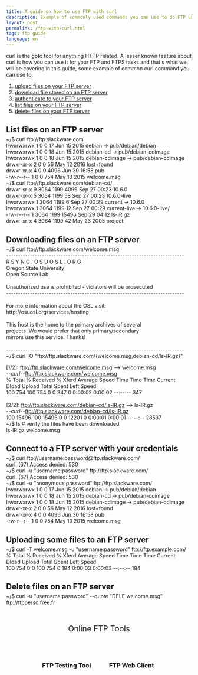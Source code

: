 ```yaml
---
title: A guide on how to use FTP with curl
description: Example of commonly used commands you can use to do FTP using curl
layout: post
permalink: /ftp-with-curl.html
tags: ftp guide
language: en
---
```

<style>
h2 { margin-bottom: 5px; }
</style>

curl is the goto tool for anything HTTP related. A lesser known feature about curl is how you can use it for your FTP and FTPS tasks and that's what we will be covering in this guide, some example of common curl command you can use to:
1. [upload files on your FTP server](#uploading-some-files-to-an-ftp-server)
2. [download file stored on an FTP server](#downloading-files-on-an-ftp-server)
3. [authenticate to your FTP server](#connect-to-a-ftp-server-with-your-credentials)
4. [list files on your FTP server](#list-files-on-an-ftp-server)
5. [delete files on your FTP server](#delete-files-on-an-ftp-server)

## List files on an FTP server
<div class="terminal">
<span class="prompt">~/$ </span>curl ftp://ftp.slackware.com<br>
<span class="stdout">
lrwxrwxrwx    1 0        0              17 Jun 15  2015 debian -> pub/debian/debian<br>
lrwxrwxrwx    1 0        0              18 Jun 15  2015 debian-cd -> pub/debian-cdimage<br>
lrwxrwxrwx    1 0        0              18 Jun 15  2015 debian-cdimage -> pub/debian-cdimage<br>
drwxr-xr-x    2 0        0              56 May 12  2016 lost+found<br>
drwxr-xr-x    4 0        0            4096 Jun 30 16:58 pub<br>
-rw-r--r--    1 0        0             754 May 13  2015 welcome.msg<br>
</span>
<span class="prompt">~/$ </span>curl ftp://ftp.slackware.com/debian-cd/<br>
<span class="stdout">
drwxr-sr-x    9 3064     1199         4096 Sep 27 00:23 10.6.0<br>
drwxr-xr-x    5 3064     1199           58 Sep 27 00:23 10.6.0-live<br>
lrwxrwxrwx    1 3064     1199            6 Sep 27 00:29 current -> 10.6.0<br>
lrwxrwxrwx    1 3064     1199           12 Sep 27 00:29 current-live -> 10.6.0-live/<br>
-rw-r--r--    1 3064     1199        15496 Sep 29 04:12 ls-lR.gz<br>
drwxr-xr-x    4 3064     1199           42 May 23  2005 project<br>
</span>
</div>

## Downloading files on an FTP server
<div class="terminal">
<span class="prompt">~/$ </span>curl ftp://ftp.slackware.com/welcome.msg<br>
<span class="stdout">
---------------------------------------------------------------------------<br>
                      R S Y N C . O S U O S L . O R G<br>
                          Oregon State University<br>
                              Open Source Lab<br>
<br>
       Unauthorized use is prohibited - violators will be prosecuted<br>
---------------------------------------------------------------------------<br>
<br>
                For more information about the OSL visit:<br>
                    http://osuosl.org/services/hosting<br>
<br>
          This host is the home to the primary archives of several<br>
           projects.  We would prefer that only primary/secondary<br>
                    mirrors use this service.  Thanks!<br>
<br>
---------------------------------------------------------------------------<br>
</span>
<span class="prompt">~/$ </span>curl -O "ftp://ftp.slackware.com/{welcome.msg,debian-cd/ls-lR.gz}"<br>
<span class="stdout">

[1/2]: ftp://ftp.slackware.com/welcome.msg --> welcome.msg<br>
--_curl_--ftp://ftp.slackware.com/welcome.msg<br>
  % Total    % Received % Xferd  Average Speed   Time    Time     Time  Current<br>
                                 Dload  Upload   Total   Spent    Left  Speed<br>
100   754  100   754    0     0    347      0  0:00:02  0:00:02 --:--:--   347<br>
<br>
[2/2]: ftp://ftp.slackware.com/debian-cd/ls-lR.gz --> ls-lR.gz<br>
--_curl_--ftp://ftp.slackware.com/debian-cd/ls-lR.gz<br>
100 15496  100 15496    0     0  12201      0  0:00:01  0:00:01 --:--:-- 28537<br>
</span>
<span class="prompt">~/$ </span>ls <span class="comment"># verify the files have been downloaded</span><br>
<span class="stdout">
ls-lR.gz	welcome.msg<br>
</span>
</div>

## Connect to a FTP server with your credentials
<div class="terminal">
<span class="prompt">~/$ </span>curl ftp://username:password@ftp.slackware.com/<br>
<span class="stdout">
curl: (67) Access denied: 530<br>
</span>
<span class="prompt">~/$ </span>curl -u "username:password" ftp://ftp.slackware.com/<br>
<span class="stdout">
curl: (67) Access denied: 530<br>
</span>
<span class="prompt">~/$ </span>curl -u "anonymous:password" ftp://ftp.slackware.com/<br>
<span class="stdout">
lrwxrwxrwx    1 0        0              17 Jun 15  2015 debian -> pub/debian/debian<br>
lrwxrwxrwx    1 0        0              18 Jun 15  2015 debian-cd -> pub/debian-cdimage<br>
lrwxrwxrwx    1 0        0              18 Jun 15  2015 debian-cdimage -> pub/debian-cdimage<br>
drwxr-xr-x    2 0        0              56 May 12  2016 lost+found<br>
drwxr-xr-x    4 0        0            4096 Jun 30 16:58 pub<br>
-rw-r--r--    1 0        0             754 May 13  2015 welcome.msg<br>
</span>
</div>


## Uploading some files to an FTP server
<div class="terminal">
<span class="prompt">~/$ </span>curl -T welcome.msg -u "username:password" ftp://ftp.example.com/<br>
<span class="stdout">
  % Total    % Received % Xferd  Average Speed   Time    Time     Time  Current<br>
                                 Dload  Upload   Total   Spent    Left  Speed<br>
100   754    0     0  100   754      0    194  0:00:03  0:00:03 --:--:--   194<br>
</span>
</div>

## Delete files on an FTP server
<div class="terminal">
    <span class="prompt">~/$ </span>curl -u "username:password" --quote "DELE welcome.msg" ftp://ftpperso.free.fr<br>
    <span class="stdout">
    </span>
</div>

<div class="related">
    <div class="title">
        Online FTP Tools<br>
        <img src="https://mickael.kerjean.me/assets/img/arrow_bottom.png"/>
    </div>
    <div class="related_content">
        <a href="{% post_url 2020-08-04-ftp-testing-tool %}"><h3 class="no-anchor">FTP Testing Tool</h3></a><a href="{% post_url 2019-11-26-ftp-web-client %}"><h3 class="no-anchor">FTP Web Client</h3></a>
    </div>
</div>
<style>
 .related{ text-align:center;margin-top:50px;}
 .related .title{
     font-size: 1.5em;
     margin-top: 30px;
 }
 .related .title img{
     animation: bounce 1s infinite alternate;
     width: 16px;
     height: 17px;
 }
 .related .related_content { margin-top:5px; }
 .related .related_content h3 {
     background: var(--bg-color);
     padding: 50px 0;
     border-radius: 5px;
     margin: 0!important;
 }
 .related .related_content a{
     display: inline-block;
     width: 33%;
     padding: 5px;
     text-decoration: none!important;
 }
 .related .related_content a:hover{
     transform: scale(1.1);
     transition: ease 0.3s transform;
 }
 .related .related_content a:hover h3{
     background: var(--emphasis-primary);
     transition: ease 0.3s background;
 }

 @media only screen and (max-width: 550px) {
     .related .related_content a{ width: 100%; }
 }
 @keyframes bounce {
     from {
         transform: translate3d(0,0,0);
     }
     to {
         transform: translate3d(0,-8px,0);
     }
 }
</style>
